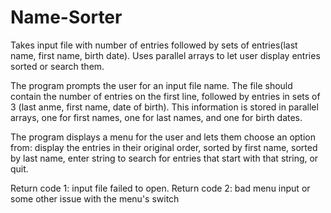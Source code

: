 # Name-Sorter
Takes input file with number of entries followed by sets of entries(last name, first name, birth date). Uses parallel arrays to let user display entries sorted or search them.

The program prompts the user for an input file name. The file should contain the number of entries on the first line, followed by entries
in sets of 3 (last anme, first name, date of birth). This information is stored in parallel arrays, one for first names, one for last names,
and one for birth dates.

The program displays a menu for the user and lets them choose an option from: display the entries in their original order, sorted by first name,
sorted by last name, enter string to search for entries that start with that string, or quit.

Return code 1: input file failed to open.
Return code 2: bad menu input or some other issue with the menu's switch
